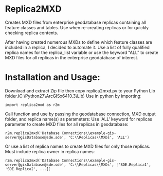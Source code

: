 # Replica2MXD
Creates MXD files from enterprise geodatabase replicas containing all feature classes and tables. Use when re-creating
replicas or for quickly checking replica contents.

After having created numerous MXDs to define which feature classes are included in a replica, I decided to automate it.
Use a list of fully qualified replica names for the replica_list variable or use the keyword "ALL" to create MXD files for 
all replicas in the enterprise geodatabase of interest.


# Installation and Usage:
Download and extract Zip file then copy replica2mxd.py to your Python Lib folder.(C:\Python27\ArcGISx6410.3\Lib)
Use in python by importing:

```import replica2mxd as r2m```

Call function and use by passing the geodatabase connection, MXD output folder, and replica name(s) as parameters:
Use 'ALL' keyword for replicas parameter to create MXD files for all replicas in geodatabase:
  
```r2m.replica2mxd('Database Connections\\example-gis-server@gisDatabase@sde.sde', 'C:\\Replicas\\MXDs', 'ALL')```

Or use a list of replica names to create MXD files for only those replicas. Must include replica owner in replica names:
  
```r2m.replica2mxd('Database Connections\\example-gis-server@gisDatabase@sde.sde', 'C:\\Replicas\\MXDs', ['SDE.Replica1', 'SDE.Replica2', ...])```
